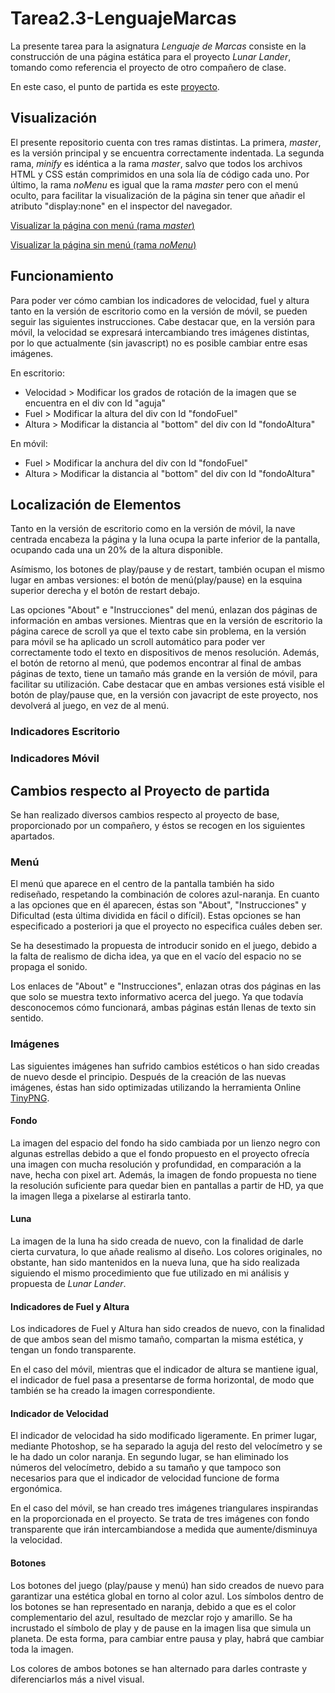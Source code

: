 # Tarea2.3-LenguajeMarcas
La presente tarea para la asignatura *Lenguaje de Marcas* consiste en la construcción de una página estática para el proyecto *Lunar Lander*, tomando como referencia el proyecto de otro compañero de clase.

En este caso, el punto de partida es este [proyecto](https://github.com/shamshir/Lunar_Lander).
## Visualización
El presente repositorio cuenta con tres ramas distintas. La primera, *master*, es la versión principal y se encuentra correctamente indentada. La segunda rama, *minify* es idéntica a la rama *master*, salvo que todos los archivos HTML y CSS están comprimidos en una sola lía de código cada uno. Por último, la rama *noMenu* es igual que la rama *master* pero con el menú oculto, para facilitar la visualización de la página sin tener que añadir el atributo "display:none" en el inspector del navegador.

[Visualizar la página con menú (rama *master*)](https://rawgit.com/shamshir/Tarea2.3-LenguajeMarcas/master/index.html)

[Visualizar la página sin menú (rama *noMenu*)](https://rawgit.com/shamshir/Tarea2.3-LenguajeMarcas/noMenu/index.html)

## Funcionamiento
Para poder ver cómo cambian los indicadores de velocidad, fuel y altura tanto en la versión de escritorio como en la versión de móvil, se pueden seguir las siguientes instrucciones. Cabe destacar que, en la versión para móvil, la velocidad se expresará intercambiando tres imágenes distintas, por lo que actualmente (sin javascript) no es posible cambiar entre esas imágenes.

En escritorio:
* Velocidad > Modificar los grados de rotación de la imagen que se encuentra en el div con Id "aguja"
* Fuel > Modificar la altura del div con Id "fondoFuel"
* Altura > Modificar la distancia al "bottom" del div con Id "fondoAltura"

En móvil:
* Fuel > Modificar la anchura del div con Id "fondoFuel"
* Altura > Modificar la distancia al "bottom" del div con Id "fondoAltura"

## Localización de Elementos
Tanto en la versión de escritorio como en la versión de móvil, la nave centrada encabeza la página y la luna ocupa la parte inferior de la pantalla, ocupando cada una un 20% de la altura disponible.

Asímismo, los botones de play/pause y de restart, también ocupan el mismo lugar en ambas versiones: el botón de menú(play/pause) en la esquina superior derecha y el botón de restart debajo.

Las opciones "About" e "Instrucciones" del menú, enlazan dos páginas de información en ambas versiones. Mientras que en la versión de escritorio la página carece de scroll ya que el texto cabe sin problema, en la versión para móvil se ha aplicado un scroll automático para poder ver correctamente todo el texto en dispositivos de menos resolución. Además, el botón de retorno al menú, que podemos encontrar al final de ambas páginas de texto, tiene un tamaño más grande en la versión de móvil, para facilitar su utilización. Cabe destacar que en ambas versiones está visible el botón de play/pause que, en la versión con javacript de este proyecto, nos devolverá al juego, en vez de al menú.

### Indicadores Escritorio
### Indicadores Móvil
## Cambios respecto al Proyecto de partida
Se han realizado diversos cambios respecto al proyecto de base, proporcionado por un compañero, y éstos se recogen en los siguientes apartados.
### Menú
El menú que aparece en el centro de la pantalla también ha sido rediseñado, respetando la combinación de colores azul-naranja. En cuanto a las opciones que en él aparecen, éstas son "About", "Instrucciones" y Dificultad (esta última dividida en fácil o difícil). Estas opciones se han especificado a posteriori ja que el proyecto no especifica cuáles deben ser.

Se ha desestimado la propuesta de introducir sonido en el juego, debido a la falta de realismo de dicha idea, ya que en el vacío del espacio no se propaga el sonido.

Los enlaces de "About" e "Instrucciones", enlazan otras dos páginas en las que solo se muestra texto informativo acerca del juego. Ya que todavía desconocemos cómo funcionará, ambas páginas están llenas de texto sin sentido.
### Imágenes
Las siguientes imágenes han sufrido cambios estéticos o han sido creadas de nuevo desde el principio. Después de la creación de las nuevas imágenes, éstas han sido optimizadas utilizando la herramienta Online [TinyPNG](https://tinypng.com/).
#### Fondo
La imagen del espacio del fondo ha sido cambiada por un lienzo negro con algunas estrellas debido a que el fondo propuesto en el proyecto ofrecía una imagen con mucha resolución y profundidad, en comparación a la nave, hecha con pixel art. Además, la imagen de fondo propuesta no tiene la resolución suficiente para quedar bien en pantallas a partir de HD, ya que la imagen llega a pixelarse al estirarla tanto.
#### Luna
La imagen de la luna ha sido creada de nuevo, con la finalidad de darle cierta curvatura, lo que añade realismo al diseño. Los colores originales, no obstante, han sido mantenidos en la nueva luna, que ha sido realizada siguiendo el mismo procedimiento que fue utilizado en mi análisis y propuesta de *Lunar Lander*.
#### Indicadores de Fuel y Altura
Los indicadores de Fuel y Altura han sido creados de nuevo, con la finalidad de que ambos sean del mismo tamaño, compartan la misma estética, y tengan un fondo transparente.

En el caso del móvil, mientras que el indicador de altura se mantiene igual, el indicador de fuel pasa a presentarse de forma horizontal, de modo que también se ha creado la imagen correspondiente.
#### Indicador de Velocidad
El indicador de velocidad ha sido modificado ligeramente. En primer lugar, mediante Photoshop, se ha separado la aguja del resto del velocímetro y se le ha dado un color naranja. En segundo lugar, se han eliminado los números del velocímetro, debido a su tamaño y que tampoco son necesarios para que el indicador de velocidad funcione de forma ergonómica.

En el caso del móvil, se han creado tres imágenes triangulares inspirandas en la proporcionada en el proyecto. Se trata de tres imágenes con fondo transparente que irán intercambiandose a medida que aumente/disminuya la velocidad.
#### Botones
Los botones del juego (play/pause y menú) han sido creados de nuevo para garantizar una estética global en torno al color azul. Los símbolos dentro de los botones se han representado en naranja, debido a que es el color complementario del azul, resultado de mezclar rojo y amarillo.
Se ha incrustado el símbolo de play y de pause en la imagen lisa que simula un planeta. De esta forma, para cambiar entre pausa y play, habrá que cambiar toda la imagen.

Los colores de ambos botones se han alternado para darles contraste y diferenciarlos más a nivel visual.
